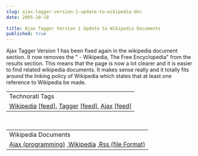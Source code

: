 ```yaml
---
slug: ajax-tagger-version-1-update-to-wikipedia-doc
date: 2005-10-18
 
title: Ajax Tagger Version 1 Update to Wikipedia Documents
published: true
---
```

Ajax Tagger Version 1 has been fixed again in the wikipedia document section.  It now removes the " - Wikipedia, The Free Encyclopedia" from the results section.  This means that the page is now a lot clearer and it is easier to find related wikipedia documents.  It makes sense really and it totally fits around the linking policy of Wikipedia which states that at least one reference to Wikipedia be made.<p /><table class="TechnoratiHead TagHeader">
<tr><td>Technorati Tags</td></tr>
<tr class="Technorati"><td>
<a href="https://paul.kinlan.me/tags/Wikipedia" class="Tag" rel="tag">Wikipedia</a> <a href="http://feeds.technorati.com/feed/posts/tag/Wikipedia" class="Tag">[feed]</a>, <a href="https://paul.kinlan.me/tags/Tagger" class="Tag" rel="tag">Tagger</a> <a href="http://feeds.technorati.com/feed/posts/tag/Tagger" class="Tag">[feed]</a>, <a href="https://paul.kinlan.me/tags/Ajax" class="Tag" rel="tag">Ajax</a> <a href="http://feeds.technorati.com/feed/posts/tag/Ajax" class="Tag">[feed]</a>
</td></tr>
</table><br /><table class="TechnoratiHead TagHeader">
<tr><td>Wikipedia Documents</td></tr>
<tr class="Technorati"><td>
<a href="http://en.wikipedia.org/wiki/Ajax_(programming)">Ajax (programming)</a> ,<a href="http://en.wikipedia.org/wiki/Wikipedia">Wikipedia</a> ,<a href="http://en.wikipedia.org/wiki/RSS_(protocol)">Rss (file Format)</a>
</td></tr>
</table><div class="blogger-post-footer"><img class="posterous_download_image" src="https://blogger.googleusercontent.com/tracker/8109338-112963165895847988?l=www.kinlan.co.uk%2Findex.html" height="1" alt="" width="1" /></div>

